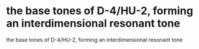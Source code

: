 # the base tones of D-4/HU-2, forming an interdimensional resonant tone

the base tones of D-4/HU-2, forming an interdimensional resonant tone